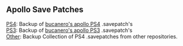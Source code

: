 ## Apollo Save Patches

[PS4](PS4): Backup of [bucanero's apollo PS4](https://github.com/bucanero/apollo-patches/tree/main/PS4) .savepatch's  
[PS3](PS3): Backup of [bucanero's apollo PS3](https://github.com/bucanero/apollo-patches/tree/main/PS3) .savepatch's  
[Other](Other): Backup Collection of PS4 .savepatches from other repositories.

